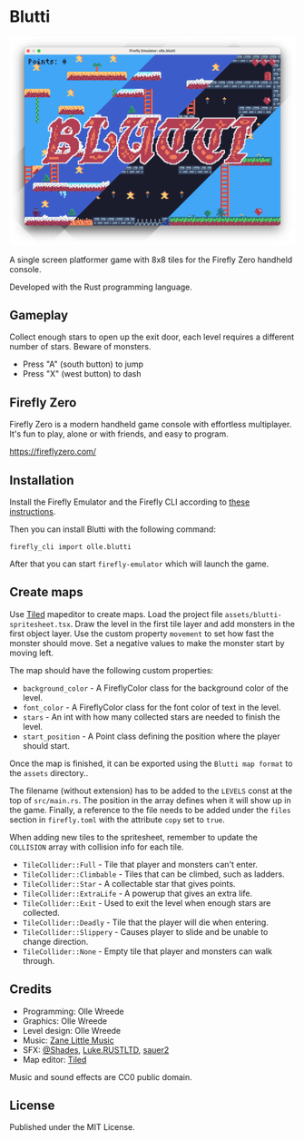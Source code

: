 # Blutti

![Blutti level 1](resources/screenshots/screenshot-levels-1-4.png)

A single screen platformer game with 8x8 tiles for the Firefly Zero handheld
console.

Developed with the Rust programming language.

## Gameplay

Collect enough stars to open up the exit door, each level requires a different
number of stars. Beware of monsters.

- Press "A" (south button) to jump
- Press "X" (west button) to dash

## Firefly Zero

Firefly Zero is a modern handheld game console with effortless multiplayer. It's fun to play, alone or with friends, and easy to program.

https://fireflyzero.com/

## Installation

Install the Firefly Emulator and the Firefly CLI according to [these instructions](https://docs.fireflyzero.com/user/installation/). 

Then you can install Blutti with the following command:

```
firefly_cli import olle.blutti 
```

After that you can start `firefly-emulator` which will launch the game.

## Create maps

Use [Tiled](https://www.mapeditor.org/) mapeditor to create maps. Load the
project file `assets/blutti-spritesheet.tsx`. Draw the level in the first tile
layer and add monsters in the first object layer. Use the custom property
`movement` to set how fast the monster should move. Set a negative values to
make the monster start by moving left.

The map should have the following custom properties:

- `background_color` - A FireflyColor class for the background color of the
level.
- `font_color` - A FireflyColor class for the font color of text in the level.
- `stars` - An int with how many collected stars are needed to finish the
level.
- `start_position` - A Point class defining the position where the player
should start.

Once the map is finished, it can be exported using the `Blutti map format` to
the `assets` directory..

The filename (without extension) has to be added to the `LEVELS` const at the
top of `src/main.rs`. The position in the array defines when it will show up
in the game. Finally, a reference to the file needs to be added under the
`files` section in `firefly.toml` with the attribute `copy` set to `true`.

When adding new tiles to the spritesheet, remember to update the `COLLISION`
array with collision info for each tile.

- `TileCollider::Full` - Tile that player and monsters can't enter.
- `TileCollider::Climbable` - Tiles that can be climbed, such as ladders.
- `TileCollider::Star` - A collectable star that gives points.
- `TileCollider::ExtraLife` - A powerup that gives an extra life.
- `TileCollider::Exit` - Used to exit the level when enough stars are collected.
- `TileCollider::Deadly` - Tile that the player will die when entering.
- `TileCollider::Slippery` - Causes player to slide and be unable to change
direction.
- `TileCollider::None` - Empty tile that player and monsters can walk through.

## Credits

- Programming: Olle Wreede
- Graphics: Olle Wreede
- Level design: Olle Wreede
- Music: [Zane Little
Music](https://opengameart.org/content/spooky-action-loop-hallow-quest)
- SFX: [@Shades](https://soundcloud.com/noshades),
[Luke.RUSTLTD](https://opengameart.org/content/10-8bit-coin-sounds),
[sauer2](https://opengameart.org/content/oldschool-win-and-die-jump-and-run-sounds)
- Map editor: [Tiled](https://www.mapeditor.org/)

Music and sound effects are CC0 public domain.

## License

Published under the MIT License.
